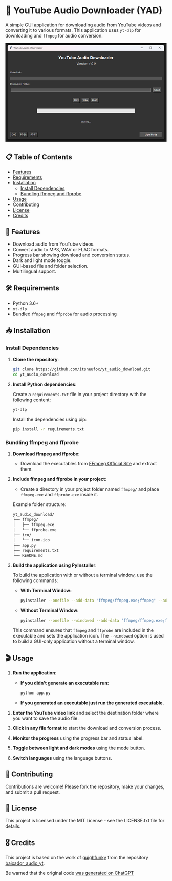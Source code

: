 # 🎵 YouTube Audio Downloader (YAD)

A simple GUI application for downloading audio from YouTube videos and converting it to various formats. This application uses `yt-dlp` for downloading and `ffmpeg` for audio conversion.

<p align="center">
  <img src="img/screenshot.png" alt="Screenshot">
</p>

## 📋 Table of Contents

- [Features](#features)
- [Requirements](#requirements)
- [Installation](#installation)
  - [Install Dependencies](#install-dependencies)
  - [Bundling ffmpeg and ffprobe](#bundling-ffmpeg-and-ffprobe)
- [Usage](#usage)
- [Contributing](#contributing)
- [License](#license)
- [Credits](#credits)

## 🚀 Features

- Download audio from YouTube videos.
- Convert audio to MP3, WAV or FLAC formats.
- Progress bar showing download and conversion status.
- Dark and light mode toggle.
- GUI-based file and folder selection.
- Multilingual support.

## 🛠️ Requirements

- Python 3.6+
- `yt-dlp`
- Bundled `ffmpeg` and `ffprobe` for audio processing

## 📥 Installation

### Install Dependencies

1. **Clone the repository**:

    ```bash
    git clone https://github.com/itsneufox/yt_audio_download.git
    cd yt_audio_download
    ```

2. **Install Python dependencies**:

    Create a `requirements.txt` file in your project directory with the following content:

    ```
    yt-dlp
    ```

    Install the dependencies using pip:

    ```bash
    pip install -r requirements.txt
    ```

### Bundling ffmpeg and ffprobe

1. **Download ffmpeg and ffprobe**:

    - Download the executables from [FFmpeg Official Site](https://ffmpeg.org/download.html) and extract them.

2. **Include ffmpeg and ffprobe in your project**:

    - Create a directory in your project folder named `ffmpeg/` and place `ffmpeg.exe` and `ffprobe.exe` inside it.

    Example folder structure:

    ```
    yt_audio_download/
    ├── ffmpeg/
    │   ├── ffmpeg.exe
    │   └── ffprobe.exe
    ├── ico/
    │   └── icon.ico
    ├── app.py
    ├── requirements.txt
    └── README.md
    ```

3. **Build the application using PyInstaller**:

    To build the application with or without a terminal window, use the following commands:

    - **With Terminal Window:**

        ```bash
        pyinstaller --onefile --add-data "ffmpeg/ffmpeg.exe;ffmpeg" --add-data "ffmpeg/ffprobe.exe;ffmpeg" --icon="ico/icon.ico" app.py
        ```

    - **Without Terminal Window:**

        ```bash
        pyinstaller --onefile --windowed --add-data "ffmpeg/ffmpeg.exe;ffmpeg" --add-data "ffmpeg/ffprobe.exe;ffmpeg" --icon="ico/icon.ico" app.py
        ```

    This command ensures that `ffmpeg` and `ffprobe` are included in the executable and sets the application icon. The `--windowed` option is used to build a GUI-only application without a terminal window.

## 🎬 Usage

1. **Run the application**:

    - **If you didn't generate an executable run:**

        ```bash
        python app.py
        ```
        
    - **If you generated an executable just run the generated executable.**
      

2. **Enter the YouTube video link** and select the destination folder where you want to save the audio file.

3. **Click in any file format** to start the download and conversion process.

4. **Monitor the progress** using the progress bar and status label.

5. **Toggle between light and dark modes** using the mode button.

6. **Switch languages** using the language buttons.

## 🤝 Contributing

Contributions are welcome! Please fork the repository, make your changes, and submit a pull request.

## 📝 License

This project is licensed under the MIT License - see the LICENSE.txt file for details.

## 🎖️ Credits

This project is based on the work of [guighfunky](https://github.com/guighfunky) from the repository [baixador_audio_yt](https://github.com/guighfunky/baixador_audio_yt).

Be warned that the original code [was generated on ChatGPT](https://x.com/funkyblackcat/status/1794527287343276539)
